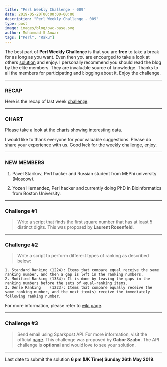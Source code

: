 ```yaml
---
title: "Perl Weekly Challenge - 009"
date: 2019-05-20T00:00:00+00:00
description: "Perl Weekly Challenge - 009"
type: post
image: images/blog/pwc-base.svg
author: Mohammad S Anwar
tags: ["Perl", "Raku"]
---
```

The best part of **Perl Weekly Challenge** is that you are **free** to take a break for as long as you want. Even then you are encourged to take a look at others [solution](https://github.com/manwar/perlweeklychallenge-club) and enjoy. I personally recommend you should read the blog by the elite members. They are invaluable source of knowledge. Thanks to all the members for participating and blogging about it. Enjoy the challenge.

***

### RECAP
Here is the recap of last week [challenge](/blog/recap-challenge-008).

***

### CHART
Please take a look at the [charts](/chart) showing interesting data.

I would like to thank everyone for your valuable suggestions. Please do share your experience with us. Good luck for the weekly challenge, enjoy.

***

### NEW MEMBERS

1. Pavel Starikov, Perl hacker and Russian student from MEPhi university (Moscow).

2. Yozen Hernandez, Perl hacker and currently doing PhD in Bioinformatics from Boston University.

***

### Challenge #1
> Write a script that finds the first square number that has at least 5 distinct digits. This was proposed by **Laurent Rosenfeld**.

***

### Challenge #2
> Write a script to perform different types of ranking as described below:

    1. Standard Ranking (1224): Items that compare equal receive the same ranking number, and then a gap is left in the ranking numbers.
    2. Modified Ranking (1334): It is done by leaving the gaps in the ranking numbers before the sets of equal-ranking items.
    3. Dense Ranking    (1223): Items that compare equally receive the same ranking number, and the next item(s) receive the immediately following ranking number.

For more information, please refer to [wiki page](https://en.wikipedia.org/wiki/Ranking).

***

### Challenge #3
> Send email using Sparkpost API. For more information, visit the official [page](https://www.sparkpost.com/features/email-api-integration/). This challenge was proposed by **Gabor Szabo**. The API challenge is **optional** and would love to see your solution.

***

Last date to submit the solution **6 pm (UK Time) Sunday 26th May 2019**.
